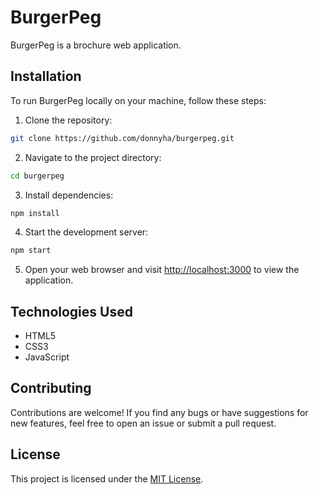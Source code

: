 # BurgerPeg

  BurgerPeg is a brochure web application.

## Installation

  To run BurgerPeg locally on your machine, follow these steps:

  1. Clone the repository:

   ```bash
   git clone https://github.com/donnyha/burgerpeg.git
   ```

  2. Navigate to the project directory:

   ```bash
   cd burgerpeg
   ```

  3. Install dependencies:

   ```bash
   npm install
   ```

  4. Start the development server:

   ```bash
   npm start
   ```

  5. Open your web browser and visit [http://localhost:3000](http://localhost:3000) to view the application.

## Technologies Used
- HTML5
- CSS3
- JavaScript

## Contributing

Contributions are welcome! If you find any bugs or have suggestions for new features, feel free to open an issue or submit a pull request.

## License

This project is licensed under the [MIT License](LICENSE).